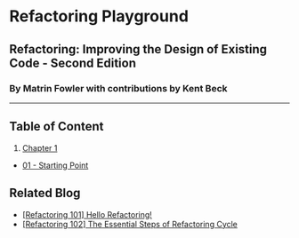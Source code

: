 # Refactoring Playground
## Refactoring: Improving the Design of Existing Code - Second Edition
### By Matrin Fowler with contributions by Kent Beck
___
## Table of Content
1. [Chapter 1](https://github.com/weisurya/refactoring-playground/tree/master/ch1)
- [01 - Starting Point](https://github.com/weisurya/refactoring-playground/tree/master/ch1/01_starting_point)

## Related Blog
- [[Refactoring 101] Hello Refactoring!](https://medium.com/@wei.surya/refactoring-101-hello-refactoring-833bcc258fa1)
- [[Refactoring 102] The Essential Steps of Refactoring Cycle](https://medium.com/p/6cfc0fdd949c)